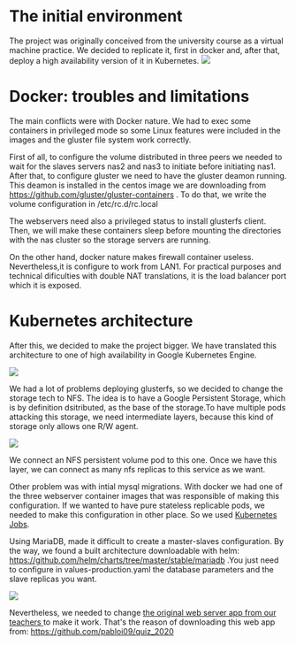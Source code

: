 # The initial environment
The project was originally conceived from the university course as a virtual machine practice. We decided to replicate it, first in docker and, after that, deploy a high availability version of it in Kubernetes.
<img src="https://github.com/pabloi09/kubernetes-scalable-web-app/blob/master/images/environment.png?raw=true"/>

# Docker: troubles and limitations
The main conflicts were with Docker nature. We had to exec some containers in privileged mode so some Linux features were included in the images and the gluster file system work correctly.

First of all, to configure the volume distributed in three peers we needed to wait for the slaves servers nas2 and nas3 to initiate before initiating nas1. After that, to configure gluster we need to have the gluster deamon running. This deamon is installed in the centos image we are downloading from https://github.com/gluster/gluster-containers . To do that, we write the volume configuration in /etc/rc.d/rc.local

The webservers need also a privileged status to install glusterfs client. Then, we will make these containers sleep before mounting the directories with the nas cluster so the storage servers are running.

On the other hand, docker nature makes firewall container useless. Nevertheless,it is configure to work from LAN1. For practical purposes and technical dificulties with double NAT translations, it is the load balancer port which it is exposed.

# Kubernetes architecture

After this, we decided to make the project bigger. We have translated this architecture to one of high availability in Google Kubernetes Engine.

<img src="https://github.com/pabloi09/kubernetes-scalable-web-app/blob/master/images/diagramgen2.png?raw=true"/>

We had a lot of problems deploying glusterfs, so we decided to change the storage tech to NFS. The idea is to have a Google Persistent Storage, which is by definition dsitributed, as the base of the storage.To have multiple pods attacking this storage, we need intermediate layers, because this kind of storage only allows one R/W agent. 

<img src="https://github.com/pabloi09/kubernetes-scalable-web-app/blob/master/images/storage.png?raw=true"/>

We connect an NFS persistent volume pod to this one. Once we have this layer, we can connect as many nfs replicas to this service as we want. 

Other problem was with intial mysql migrations. With docker we had one of the three webserver container images that was responsible of making this configuration. If we wanted to have pure stateless replicable pods, we needed to make this configuration in other place. So we used <a href="https://kubernetes.io/docs/concepts/workloads/controllers/jobs-run-to-completion/">Kubernetes Jobs</a>. 

Using MariaDB, made it difficult to create a master-slaves configuration. By the way, we found a built architecture downloadable with helm: https://github.com/helm/charts/tree/master/stable/mariadb .You just need to configure in values-production.yaml the database parameters and the slave replicas you want. 

<img src="https://github.com/pabloi09/kubernetes-scalable-web-app/blob/master/images/bbdd.png?raw=true"/>

Nevertheless, we needed to change <a href="https://github.com/CORE-UPM/quiz_2020">the original web server app from our teachers </a> to make it work. That's the reason of downloading this web app from: https://github.com/pabloi09/quiz_2020


